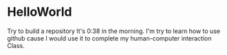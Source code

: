 # HelloWorld
Try to build a repository
It's 0:38 in the morning. I'm try to learn how to use github cause I would use it to complete my human-computer interaction Class.

